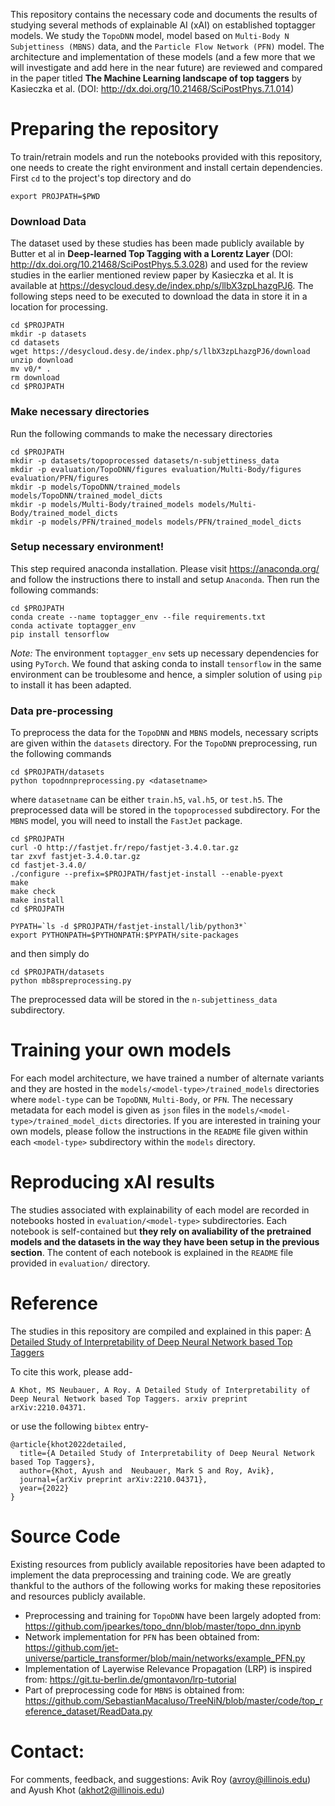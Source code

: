 This repository contains the necessary code and documents the results of studying several methods of explainable AI (xAI) on established toptagger models. We study the `TopoDNN` model, model based on `Multi-Body N Subjettiness (MBNS)` data, and the `Particle Flow Network (PFN)` model. The architecture and implementation of these models (and a few more that we will  investigate and add here in the near future) are reviewed and compared in the paper titled **The Machine Learning landscape of top taggers** by Kasieczka et al. (DOI: http://dx.doi.org/10.21468/SciPostPhys.7.1.014)

# Preparing the repository
To train/retrain models and run the notebooks provided with this repository, one needs to create the right environment and install certain dependencies. First `cd` to the project's top directory and do

`export PROJPATH=$PWD`

### Download Data
The dataset used by these studies has been made publicly available by Butter et al in **Deep-learned Top Tagging with a Lorentz Layer** (DOI: http://dx.doi.org/10.21468/SciPostPhys.5.3.028) and used for the review studies in the earlier mentioned review paper by Kasieczka et al. It is available at https://desycloud.desy.de/index.php/s/llbX3zpLhazgPJ6. The following steps need to be executed to download the data in store it in a location for processing.

```
cd $PROJPATH
mkdir -p datasets
cd datasets
wget https://desycloud.desy.de/index.php/s/llbX3zpLhazgPJ6/download
unzip download
mv v0/* .
rm download 
cd $PROJPATH
```

### Make necessary directories
Run the following commands to make the necessary directories
```
cd $PROJPATH
mkdir -p datasets/topoprocessed datasets/n-subjettiness_data 
mkdir -p evaluation/TopoDNN/figures evaluation/Multi-Body/figures evaluation/PFN/figures
mkdir -p models/TopoDNN/trained_models models/TopoDNN/trained_model_dicts
mkdir -p models/Multi-Body/trained_models models/Multi-Body/trained_model_dicts
mkdir -p models/PFN/trained_models models/PFN/trained_model_dicts
```

### Setup necessary environment! 
This step required anaconda installation. Please visit https://anaconda.org/ and follow the instructions there to install and setup `Anaconda`. Then run the following commands:
```
cd $PROJPATH
conda create --name toptagger_env --file requirements.txt
conda activate toptagger_env
pip install tensorflow
```
*Note:* The environment `toptagger_env` sets up necessary dependencies for using `PyTorch`. We found that asking conda to install `tensorflow` in the same environment can be troublesome and hence, a simpler solution of using `pip` to install it has been adapted.

### Data pre-processing
To preprocess the data for the `TopoDNN` and `MBNS` models, necessary scripts are given within the `datasets` directory. For the `TopoDNN` preprocessing, run the following commands

```
cd $PROJPATH/datasets
python topodnnpreprocessing.py <datasetname>
```
where `datasetname` can be either `train.h5`, `val.h5`, or `test.h5`. The preprocessed data will be stored in the `topoprocessed` subdirectory. For the `MBNS` model, you will need to install the `FastJet` package. 

```
cd $PROJPATH
curl -O http://fastjet.fr/repo/fastjet-3.4.0.tar.gz
tar zxvf fastjet-3.4.0.tar.gz
cd fastjet-3.4.0/
./configure --prefix=$PROJPATH/fastjet-install --enable-pyext
make
make check
make install
cd $PROJPATH

PYPATH=`ls -d $PROJPATH/fastjet-install/lib/python3*`
export PYTHONPATH=$PYTHONPATH:$PYPATH/site-packages
```
and then simply do

```
cd $PROJPATH/datasets
python mb8spreprocessing.py
```
The preprocessed data will be stored in the `n-subjettiness_data` subdirectory.

# Training your own models
For each model architecture, we have trained a number of alternate variants and they are hosted in the `models/<model-type>/trained_models` directories where `model-type` can be `TopoDNN`, `Multi-Body`, or `PFN`. The necessary metadata for each model is given as `json` files in the `models/<model-type>/trained_model_dicts` directories. If you are interested in training your own models, please follow the instructions in the `README` file given within each `<model-type>` subdirectory within the `models` directory.

# Reproducing xAI results
The studies associated with explainability of each model are recorded in notebooks hosted in `evaluation/<model-type>` subdirectories. Each notebook is self-contained but **they rely on avaliability of the pretrained models and the datasets in the way they have been setup in the previous section**. The content of each notebook is explained in the `README` file provided in `evaluation/` directory.

# Reference
The studies in this repository are compiled and explained in this paper: [A Detailed Study of Interpretability of Deep Neural Network based Top Taggers](https://arxiv.org/abs/2210.04371)

To cite this work, please add-
```
A Khot, MS Neubauer, A Roy. A Detailed Study of Interpretability of Deep Neural Network based Top Taggers. arxiv preprint arXiv:2210.04371.
```
or use the following `bibtex` entry-
```
@article{khot2022detailed,
  title={A Detailed Study of Interpretability of Deep Neural Network based Top Taggers},
  author={Khot, Ayush and  Neubauer, Mark S and Roy, Avik},
  journal={arXiv preprint arXiv:2210.04371},
  year={2022}
}
```

# Source Code
Existing resources from publicly available repositories have been adapted to implement the data preprocessing and training code. We are greatly thankful to the authors of the following works for making these repositories and resources publicly available. 

- Preprocessing and training for `TopoDNN` have been largely adopted from: https://github.com/jpearkes/topo_dnn/blob/master/topo_dnn.ipynb
- Network implementation for `PFN` has been obtained from: https://github.com/jet-universe/particle_transformer/blob/main/networks/example_PFN.py
- Implementation of Layerwise Relevance Propagation (LRP) is inspired from: https://git.tu-berlin.de/gmontavon/lrp-tutorial
- Part of preprocessing code for `MBNS` is obtained from: https://github.com/SebastianMacaluso/TreeNiN/blob/master/code/top_reference_dataset/ReadData.py

# Contact:
For comments, feedback, and suggestions: Avik Roy (avroy@illinois.edu) and Ayush Khot (akhot2@illinois.edu)
